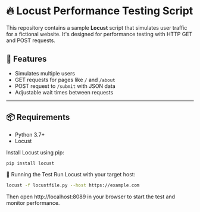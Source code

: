 # 🔥 Locust Performance Testing Script

This repository contains a sample **Locust** script that simulates user traffic for a fictional website. It's designed for performance testing with HTTP GET and POST requests.

## 🚀 Features

- Simulates multiple users
- GET requests for pages like `/` and `/about`
- POST request to `/submit` with JSON data
- Adjustable wait times between requests

---

## 📦 Requirements

- Python 3.7+
- Locust

Install Locust using pip:

```bash
pip install locust

```
🧪 Running the Test
Run Locust with your target host:

```bash
locust -f locustfile.py --host https://example.com
```
Then open http://localhost:8089 in your browser to start the test and monitor performance.
